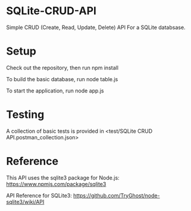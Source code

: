 # SQLite-CRUD-API

Simple CRUD (Create, Read, Update, Delete) API For a SQLite databsase.

# Setup

Check out the repository, then run npm install

To build the basic database, run node table.js

To start the application, run node app.js

# Testing

A collection of basic tests is provided in <test/SQLite CRUD API.postman_collection.json>

# Reference

This API uses the sqlite3 package for Node.js: https://www.npmjs.com/package/sqlite3

API Reference for SQLite3: https://github.com/TryGhost/node-sqlite3/wiki/API
